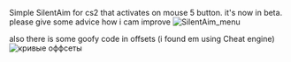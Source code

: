 Simple SilentAim for cs2 that activates on mouse 5 button.
it's now in beta. please give some advice how i cam improve
![SilentAim_menu](https://github.com/user-attachments/assets/aaadb11b-e25a-4824-970b-1a38da821d06)

also there is some goofy code in offsets (i found em using Cheat engine)
![кривые оффсеты](https://github.com/user-attachments/assets/f8dc1fc2-ff03-45da-96de-4c57d71642f4)
